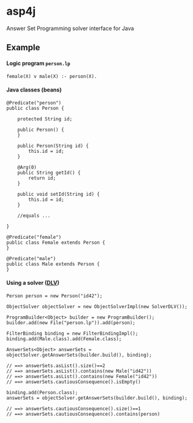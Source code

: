 # asp4j

Answer Set Programming solver interface for Java

## Example

#### Logic program `person.lp`

    female(X) v male(X) :- person(X).

#### Java classes (beans)
  
    @Predicate("person")
    public class Person {
    
        protected String id;

        public Person() {
        }

        public Person(String id) {
            this.id = id;
        }
    
        @Arg(0)
        public String getId() {
            return id;
        }
    
        public void setId(String id) {
            this.id = id;
        }

        //equals ...
  
    }

    @Predicate("female")
    public class Female extends Person {
    }
  
    @Predicate("male")
    public class Male extends Person {
    }

#### Using a solver ([DLV](http://www.dlvsystem.com/))

    Person person = new Person("id42");
    
    ObjectSolver objectSolver = new ObjectSolverImpl(new SolverDLV());
    
    ProgramBuilder<Object> builder = new ProgramBuilder();
    builder.add(new File("person.lp")).add(person);
    
    FilterBinding binding = new FilterBindingImpl();
    binding.add(Male.class).add(Female.class);
    
    AnswerSets<Object> answerSets = objectSolver.getAnswerSets(builder.build(), binding);

    // ==> answerSets.asList().size()==2
    // ==> answerSets.asList().contains(new Male("id42"))
    // ==> answerSets.asList().contains(new Female("id42"))
    // ==> answerSets.cautiousConsequence().isEmpty()

    binding.add(Person.class);
    answerSets = objectSolver.getAnswerSets(builder.build(), binding);

    // ==> answerSets.cautiousConsequence().size()==1
    // ==> answerSets.cautiousConsequence().contains(person)
